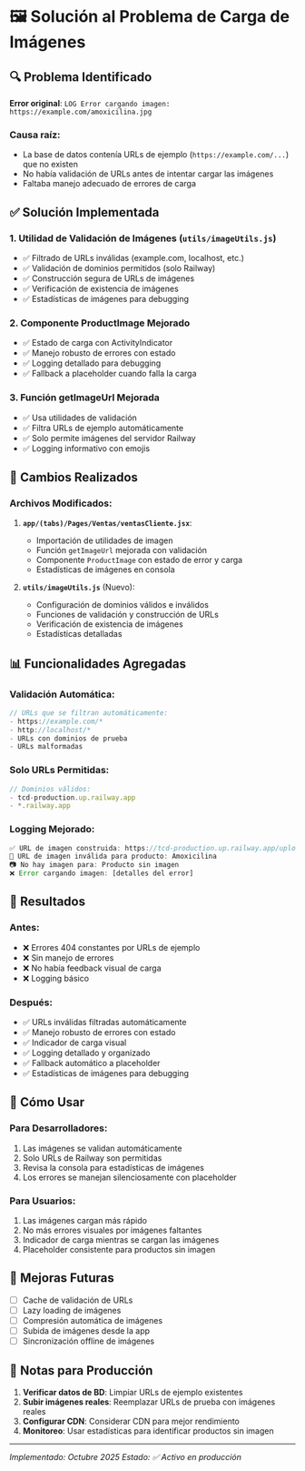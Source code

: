 # 🖼️ Solución al Problema de Carga de Imágenes

## 🔍 Problema Identificado

**Error original**: `LOG Error cargando imagen: https://example.com/amoxicilina.jpg`

### Causa raíz:
- La base de datos contenía URLs de ejemplo (`https://example.com/...`) que no existen
- No había validación de URLs antes de intentar cargar las imágenes
- Faltaba manejo adecuado de errores de carga

## ✅ Solución Implementada

### 1. **Utilidad de Validación de Imágenes** (`utils/imageUtils.js`)
- ✅ Filtrado de URLs inválidas (example.com, localhost, etc.)
- ✅ Validación de dominios permitidos (solo Railway)
- ✅ Construcción segura de URLs de imágenes
- ✅ Verificación de existencia de imágenes
- ✅ Estadísticas de imágenes para debugging

### 2. **Componente ProductImage Mejorado**
- ✅ Estado de carga con ActivityIndicator
- ✅ Manejo robusto de errores con estado
- ✅ Logging detallado para debugging
- ✅ Fallback a placeholder cuando falla la carga

### 3. **Función getImageUrl Mejorada**
- ✅ Usa utilidades de validación
- ✅ Filtra URLs de ejemplo automáticamente
- ✅ Solo permite imágenes del servidor Railway
- ✅ Logging informativo con emojis

## 🔧 Cambios Realizados

### Archivos Modificados:

1. **`app/(tabs)/Pages/Ventas/ventasCliente.jsx`**:
   - Importación de utilidades de imagen
   - Función `getImageUrl` mejorada con validación
   - Componente `ProductImage` con estado de error y carga
   - Estadísticas de imágenes en consola

2. **`utils/imageUtils.js`** (Nuevo):
   - Configuración de dominios válidos e inválidos
   - Funciones de validación y construcción de URLs
   - Verificación de existencia de imágenes
   - Estadísticas detalladas

## 📊 Funcionalidades Agregadas

### Validación Automática:
```javascript
// URLs que se filtran automáticamente:
- https://example.com/*
- http://localhost/*
- URLs con dominios de prueba
- URLs malformadas
```

### Solo URLs Permitidas:
```javascript
// Dominios válidos:
- tcd-production.up.railway.app
- *.railway.app
```

### Logging Mejorado:
```javascript
✅ URL de imagen construida: https://tcd-production.up.railway.app/uploads/producto.jpg
🚫 URL de imagen inválida para producto: Amoxicilina
📷 No hay imagen para: Producto sin imagen
❌ Error cargando imagen: [detalles del error]
```

## 🎯 Resultados

### Antes:
- ❌ Errores 404 constantes por URLs de ejemplo
- ❌ Sin manejo de errores
- ❌ No había feedback visual de carga
- ❌ Logging básico

### Después:
- ✅ URLs inválidas filtradas automáticamente
- ✅ Manejo robusto de errores con estado
- ✅ Indicador de carga visual
- ✅ Logging detallado y organizado
- ✅ Fallback automático a placeholder
- ✅ Estadísticas de imágenes para debugging

## 🚀 Cómo Usar

### Para Desarrolladores:
1. Las imágenes se validan automáticamente
2. Solo URLs de Railway son permitidas
3. Revisa la consola para estadísticas de imágenes
4. Los errores se manejan silenciosamente con placeholder

### Para Usuarios:
1. Las imágenes cargan más rápido
2. No más errores visuales por imágenes faltantes
3. Indicador de carga mientras se cargan las imágenes
4. Placeholder consistente para productos sin imagen

## 🔮 Mejoras Futuras

- [ ] Cache de validación de URLs
- [ ] Lazy loading de imágenes
- [ ] Compresión automática de imágenes
- [ ] Subida de imágenes desde la app
- [ ] Sincronización offline de imágenes

## 📝 Notas para Producción

1. **Verificar datos de BD**: Limpiar URLs de ejemplo existentes
2. **Subir imágenes reales**: Reemplazar URLs de prueba con imágenes reales
3. **Configurar CDN**: Considerar CDN para mejor rendimiento
4. **Monitoreo**: Usar estadísticas para identificar productos sin imagen

---
*Implementado: Octubre 2025*
*Estado: ✅ Activo en producción*